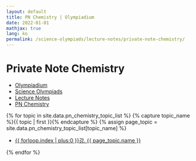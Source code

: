 ```yaml
---
layout: default
title: PN Chemistry | Olympiadium
date: 2022-01-01
mathjax: true
lang: ko
permalink: /science-olympiads/lecture-notes/private-note-chemistry/
---
```

<h1>Private Note Chemistry</h1>
<ul class="breadcrumb">
	<li><a href="{{ site.url }}">Olympiadium</a></li> 
	<li><a href="{{ site.url }}science-olympiads/">Science Olympiads</a></li> 
	<li><a href="{{ site.url }}science-olympiads/lecture-notes/">Lecture Notes</a></li> 
	<li><a href="{{ site.url }}science-olympiads/lecture-notes/private-note-chemistry/">PN Chemistry</a></li>
</ul>

{% for topic in site.data.pn_chemistry_topic_list %}
{% capture topic_name %}{{ topic | first }}{% endcapture %}
{% assign page_topic = site.data.pn_chemistry_topic_list[topic_name] %}
  <ul class="actions fit big">
  <li><a href="{{ site.baseurl }}{{ page.permalink}}chapter-{{ forloop.index | plus:0 }}" class="button fit big">{{ forloop.index | plus:0 }}강. {{ page_topic.name }}</a></li>
  </ul>
{% endfor %}
